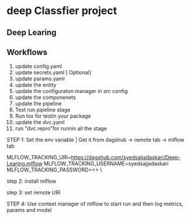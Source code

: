 
# deep Classfier project

## Deep Learing 

## Workflows

1. update config.yaml
2. update secrets.yaml [ Optional]
3. update params.yaml
4. update the entity
5. update the configuraton manager in src config
6. update the componenets
7. update the pipeline
8. Test run pipeline stage
9. Run tox for testin your package
10. update the dvc.yaml
11. run "dvc repro"for runnin all the stage



STEP 1: Set the env variable | Get it from dagshub -> remote tab -> mlflow tab

MLFLOW_TRACKING_URI=https://dagshub.com/syedsajjadaskari/Deep-Learing.mlflow
MLFLOW_TRACKING_USERNAME=syedsajjadaskari
MLFLOW_TRACKING_PASSWORD=<> \


step 2: install mlflow

step 3: set remote URI

STEP 4: Use context manager of mlflow to start run and then log metrics, params and model


